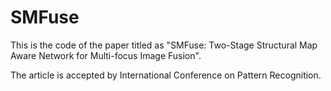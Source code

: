 # SMFuse
This is the code of the paper titled as "SMFuse: Two-Stage Structural Map Aware Network for Multi-focus Image Fusion".

The article is accepted by International Conference on Pattern Recognition.

